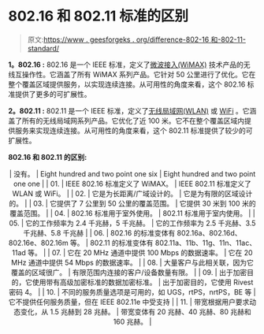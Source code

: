 # 802.16 和 802.11 标准的区别

> 原文:[https://www . geesforgeks . org/difference-802-16 和-802-11-standard/](https://www.geeksforgeeks.org/difference-between-802-16-and-802-11-standard/)

**1。802.16 :**
802.16 是一个 IEEE 标准，定义了[微波接入(WiMAX)](https://www.geeksforgeeks.org/wimax-in-computer-network/) 技术产品的无线互操作性。它涵盖了所有 WiMAX 系列产品。它针对 50 公里进行了优化。它在整个覆盖区域提供服务，以实现连续连接。从可用性的角度来看，这个 802.16 标准提供了更多的可扩展性。

**2。802.11 :**
802.11 是一个 IEEE 标准，定义了[无线局域网(WLAN)](https://www.geeksforgeeks.org/wlan-full-form/) 或 [WiFi](https://www.geeksforgeeks.org/basics-of-wi-fi/) 。它涵盖了所有的无线局域网系列产品。它优化了近 100 米。它不在整个覆盖区域内提供服务来实现连续连接。从可用性的角度来看，这个 802.11 标准提供了较少的可扩展性。

**802.16 和 802.11 的区别:**

<center>

| 没有。 | Eight hundred and two point one six | Eight hundred and two point one one |
| 01. | IEEE 802.16 标准定义了 WiMAX。 | IEEE 802.11 标准定义了 WLAN 或 WiFi。 |
| 02. | 它是为长距离/广域设计的。 | 它是为有限的区域设计的。 |
| 03. | 它提供了 7 公里到 50 公里的覆盖范围。 | 它提供 30 米到 100 米的覆盖范围。 |
| 04. | 802.16 标准用于室外使用。 | 802.11 标准用于室内使用。 |
| 05. | 它的工作频率为 2.4 千兆赫，5 千兆赫。 | 它的工作频率为 2.5 千兆赫、3.5 千兆赫、5.8 千兆赫 |
| 06. | 802.16 的标准变体有 802.16a、802.16d、802.16e、802.16m 等。 | 802.11 的标准变体有 802.11a、11b、11g、11n、11ac、11ad 等。 |
| 07. | 它在 20 MHz 通道中提供 100 Mbps 的数据速率。 | 它在 20 MHz 通道中提供 54 Mbps 的数据速率。 |
| 08. | 大量客户与此相关联，因为它覆盖的区域很广。 | 有限范围内连接的客户/设备数量有限。 |
| 09. | 出于加密目的，它使用带有高级加密标准的数据加密标准。 | 出于加密目的，它使用 Rivest 密码 4。 |
| 10. | 不同的服务质量选项是可用的，如 UGS，rtPS，nrtPS，BE 等 | 它不提供任何服务质量，但在 IEEE 802.11e 中受支持 |
| 11. | 带宽根据用户要求动态变化，从 1.5 兆赫到 28 兆赫。 | 带宽变体有 20 兆赫、40 兆赫、80 兆赫和 160 兆赫。 |

</center>